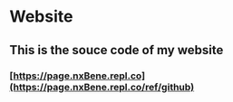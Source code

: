 # Website


## This is the souce code of my website

### [https://page.nxBene.repl.co](https://page.nxBene.repl.co/ref/github)
